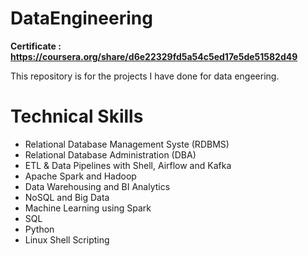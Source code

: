 # DataEngineering

**Certificate : https://coursera.org/share/d6e22329fd5a54c5ed17e5de51582d49**

This repository is for the projects I have done for data engeering.

# Technical Skills

- Relational Database Management Syste (RDBMS)
- Relational Database Administration (DBA)
- ETL & Data Pipelines with Shell, Airflow and Kafka
- Apache Spark and Hadoop
- Data Warehousing and BI Analytics
- NoSQL and Big Data
- Machine Learning using Spark
- SQL
- Python
- Linux Shell Scripting
